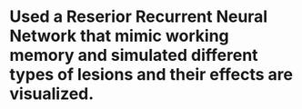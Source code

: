# Used a Reserior Recurrent Neural Network that mimic working memory and simulated different types of lesions and their effects are visualized.
